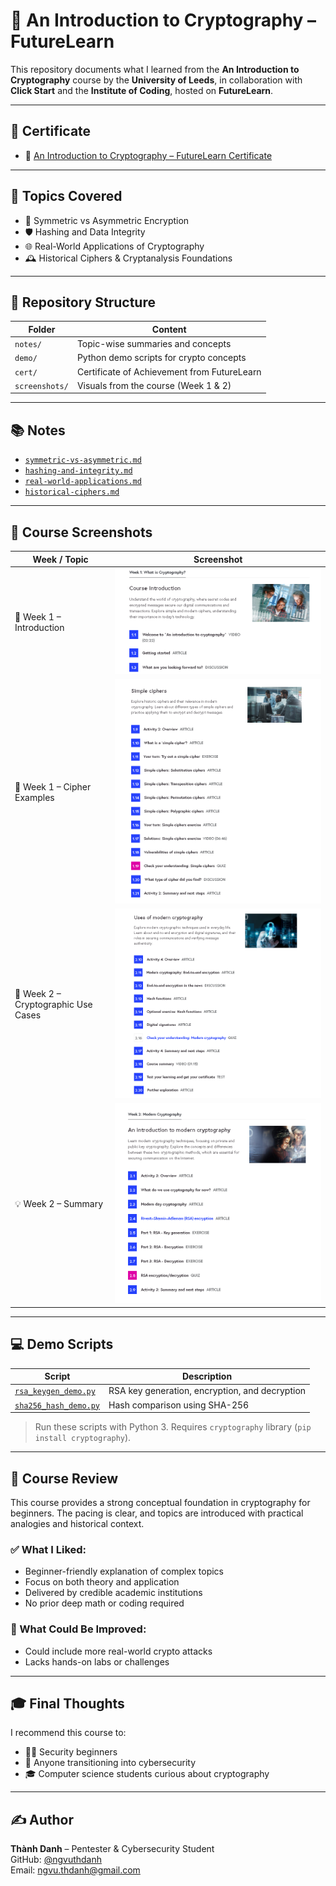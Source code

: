 # 🔐 An Introduction to Cryptography – FutureLearn

This repository documents what I learned from the **An Introduction to Cryptography** course by the **University of Leeds**, in collaboration with **Click Start** and the **Institute of Coding**, hosted on **FutureLearn**.

---

## 📜 Certificate

- 🧠 [An Introduction to Cryptography – FutureLearn Certificate](./cert/an-intro-to-cryptography-futurelearn.pdf)

---

## 📒 Topics Covered

- 🔑 Symmetric vs Asymmetric Encryption  
- 🛡️ Hashing and Data Integrity  
- 🌐 Real-World Applications of Cryptography  
- 🕰️ Historical Ciphers & Cryptanalysis Foundations

---

## 📂 Repository Structure

| Folder        | Content                                              |
|---------------|------------------------------------------------------|
| `notes/`      | Topic-wise summaries and concepts                   |
| `demo/`       | Python demo scripts for crypto concepts             |
| `cert/`       | Certificate of Achievement from FutureLearn         |
| `screenshots/`| Visuals from the course (Week 1 & 2)                |

---

## 📚 Notes

- [`symmetric-vs-asymmetric.md`](./notes/symmetric-vs-asymmetric.md)  
- [`hashing-and-integrity.md`](./notes/hashing-and-integrity.md)  
- [`real-world-applications.md`](./notes/real-world-applications.md)  
- [`historical-ciphers.md`](./notes/historical-ciphers.md)

---

## 📸 Course Screenshots

| Week / Topic                | Screenshot |
|-----------------------------|------------|
| 🧭 Week 1 – Introduction     | ![](./screenshots/intro-cryptography-week1.png) |
| 🔐 Week 1 – Cipher Examples  | ![](./screenshots/intro-cryptography-week1-cipher.png) |
| 🧠 Week 2 – Cryptographic Use Cases | ![](./screenshots/intro-cryptography-week2_use.png) |
| 💡 Week 2 – Summary          | ![](./screenshots/intro-cryptography-week2.png) |

---

## 💻 Demo Scripts

| Script                       | Description                                      |
|-----------------------------|--------------------------------------------------|
| [`rsa_keygen_demo.py`](./demo/rsa_keygen_demo.py)   | RSA key generation, encryption, and decryption |
| [`sha256_hash_demo.py`](./demo/sha256_hash_demo.py) | Hash comparison using SHA-256                   |

> Run these scripts with Python 3. Requires `cryptography` library (`pip install cryptography`).

---

## 📝 Course Review

This course provides a strong conceptual foundation in cryptography for beginners. The pacing is clear, and topics are introduced with practical analogies and historical context.

### ✅ What I Liked:
- Beginner-friendly explanation of complex topics  
- Focus on both theory and application  
- Delivered by credible academic institutions  
- No prior deep math or coding required

### 🔧 What Could Be Improved:
- Could include more real-world crypto attacks  
- Lacks hands-on labs or challenges

---

## 🎓 Final Thoughts

I recommend this course to:

- 🧑‍💻 Security beginners  
- 🔐 Anyone transitioning into cybersecurity  
- 🎓 Computer science students curious about cryptography

---

## ✍️ Author

**Thành Danh** – Pentester & Cybersecurity Student  
GitHub: [@ngvuthdanh](https://github.com/ngvuthdanh)  
Email: ngvu.thdanh@gmail.com
